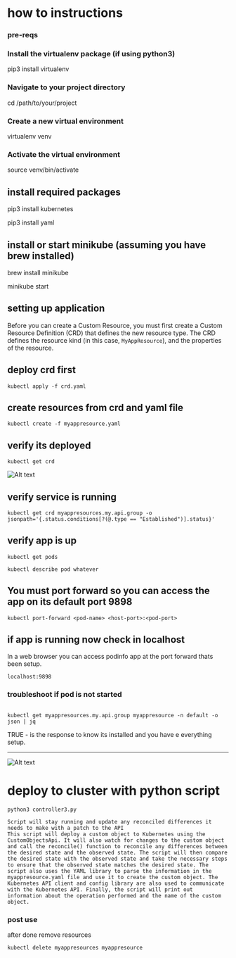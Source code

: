 # how to instructions


### pre-reqs

### Install the virtualenv package (if using python3)
pip3 install virtualenv

### Navigate to your project directory
cd /path/to/your/project

### Create a new virtual environment
virtualenv venv

### Activate the virtual environment
source venv/bin/activate

## install required packages

pip3 install kubernetes <p>
pip3 install yaml <p>


## install or start minikube (assuming you have brew installed)

brew install minikube

minikube start

## setting up application

Before you can create a Custom Resource, you must first create a Custom Resource Definition (CRD) that defines the new resource type. The CRD defines the resource kind (in this case, `MyAppResource`), and the properties of the resource.

## deploy crd first

```kubectl apply -f crd.yaml```

## create resources from crd and yaml file

```kubectl create -f myappresource.yaml```


## verify its deployed

```kubectl get crd```


![Alt text](image.png)

## verify service is running

```kubectl get crd myappresources.my.api.group -o jsonpath='{.status.conditions[?(@.type == "Established")].status}'```

## verify app is up

```kubectl get pods```

```kubectl describe pod whatever```

## You must port forward so you can access the app on its default port 9898

```kubectl port-forward <pod-name> <host-port>:<pod-port> ```


## if app is running now check in localhost

In a web browser you can access podinfo app at the port forward thats been setup.

```localhost:9898```

### troubleshoot if pod is not started

```

kubectl get myappresources.my.api.group myappresource -n default -o json | jq

```


TRUE - is the response to know its installed and you have e everything setup.


---



![Alt text](image-1.png)


# deploy to cluster with python script

```python3 controller3.py```

```
Script will stay running and update any reconciled differences it needs to make with a patch to the API
This script will deploy a custom object to Kubernetes using the CustomObjectsApi. It will also watch for changes to the custom object and call the reconcile() function to reconcile any differences between the desired state and the observed state. The script will then compare the desired state with the observed state and take the necessary steps to ensure that the observed state matches the desired state. The script also uses the YAML library to parse the information in the myappresource.yaml file and use it to create the custom object. The Kubernetes API client and config library are also used to communicate with the Kubernetes API. Finally, the script will print out information about the operation performed and the name of the custom object.
```
### post use

after done remove resources

```kubectl delete myappresources myappresource```